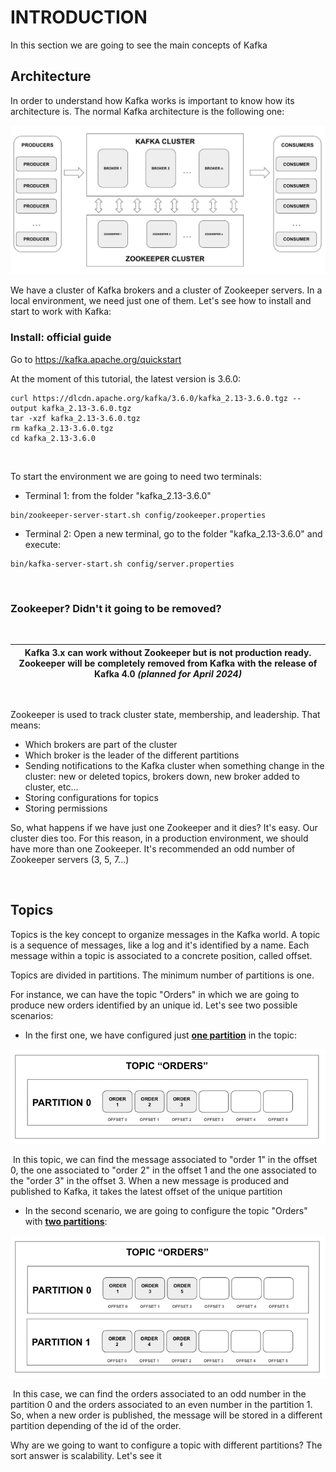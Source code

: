 # INTRODUCTION

In this section we are going to see the main concepts of Kafka



## Architecture

In order to understand how Kafka works is important to know how its architecture is. The normal Kafka architecture is the following one:

![kafka_zookeeper_architecture](img/kafka_zookeeper_architecture.jpg)

We have a cluster of Kafka brokers and a cluster of Zookeeper servers. In a local environment, we need just one of them. Let's see how to install and start to work with Kafka:



### Install: official guide

Go to https://kafka.apache.org/quickstart

At the moment of this tutorial, the latest version is 3.6.0:

```shell
curl https://dlcdn.apache.org/kafka/3.6.0/kafka_2.13-3.6.0.tgz --output kafka_2.13-3.6.0.tgz
tar -xzf kafka_2.13-3.6.0.tgz
rm kafka_2.13-3.6.0.tgz
cd kafka_2.13-3.6.0
```



<br/>

To start the environment we are going to need two terminals:



- Terminal 1: from the folder "kafka_2.13-3.6.0"

```shell
bin/zookeeper-server-start.sh config/zookeeper.properties
```



- Terminal 2: Open a new terminal, go to the folder "kafka_2.13-3.6.0" and execute:

```shell
bin/kafka-server-start.sh config/server.properties
```

<br/>



### Zookeeper? Didn't it going to be removed?

<br/>

| Kafka 3.x can work without Zookeeper but is not production ready.<br />Zookeeper will be completely removed from Kafka with the release of Kafka 4.0 *(planned for April 2024)* |
| ------------------------------------------------------------ |

<br/>

Zookeeper is used to track cluster state, membership, and leadership. That means:

- Which brokers are part of the cluster
- Which broker is the leader of the different partitions
- Sending notifications to the Kafka cluster when something change in the cluster: new or deleted topics, brokers down, new broker added to cluster, etc...
- Storing configurations for topics
- Storing permissions



So, what happens if we have just one Zookeeper and it dies? It's easy. Our cluster dies too. For this reason, in a production environment, we should have more than one Zookeeper. It's recommended an odd number of Zookeeper servers (3, 5, 7...)



<br/>

## Topics

Topics is the key concept to organize messages in the Kafka world. A topic is a sequence of messages, like a log and it's identified by a name. Each message within a topic is associated to a concrete position, called offset.

Topics are divided in partitions. The minimum number of partitions is one. 

For instance, we can have the topic "Orders" in which we are going to produce new orders identified by an unique id. Let's see two possible scenarios:

- In the first one, we have configured just **<u>one partition</u>** in the topic:

![topic_one_partition](img/topic_one_partition.jpg)

​	In this topic, we can find the message associated to "order 1" in the offset 0, the one associated to "order 2" in the offset 1 and the one associated to 	the "order 3" in the offset 3. When a new message is produced and published to Kafka, it takes the latest offset of the unique partition



- In the second scenario, we are going to configure the topic "Orders" with **<u>two partitions</u>**:

![topic_two_partitions](img/topic_two_partitions.jpg)

​	In this case, we can find the orders associated to an odd number in the partition 0 and the orders associated to an even number in the partition 1. So, when a new order is published, the message will be stored in a different partition depending of the id of the order.



Why are we going to want to configure a topic with different partitions? The sort answer is scalability. Let's see it









